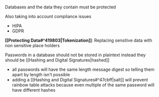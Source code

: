 Databases and the data they contain must be protected 

Also taking into account compliance issues
- HIPA 
- GDPR

**[[Protecting Data#^419803|Tokenization]]**: 
Replacing sensitive data with non sensitive place holders

Passwords in a database should not be stored in plaintext instead they should be [[Hashing and Digital Signatures|hashed]]
- all passwords will have the same length message digest so telling them apart by length isn't possible 
- adding a [[Hashing and Digital Signatures#^47cbff|salt]] will prevent rainbow table attacks because even multiple of the same password will have different hashes 







